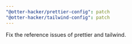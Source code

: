 ```yaml
---
"@otter-hacker/prettier-config": patch
"@otter-hacker/tailwind-config": patch
---
```


Fix the reference issues of prettier and tailwind.
